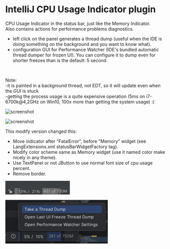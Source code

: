 # IntelliJ CPU Usage Indicator plugin
        
CPU Usage Indicator in the status bar, just like the Memory Indicator.<br/>
Also contains actions for performance problems diagnostics.<br/>
- left click on the panel generates a thread dump (useful when the IDE is doing something on the background and you want to know what).<br/>
- configuration GUI for Performance Watcher (IDE's bundled automatic thread dumper for frozen UI). 
You can configure it to dump even for shorter freezes than is the default: 5 second.  
<br/>

Note:<br/>
-it is painted in a background thread, not EDT, so it will update even when the GUI is stuck<br/>
-getting the process usage is a quite expensive operation (5ms on i7-6700k@4,2GHz on Win10, 100x more than getting the system usage) :(<br/>


![screenshot](https://github.com/krasa/CpuUsageIndicator/blob/master/cpuUsage.png)

![screenshot](https://github.com/krasa/CpuUsageIndicator/blob/master/dumps.png)


This modify version changed this:
- Move indicator after "FatalError", before "Memory" widget (see LangExtensions.xml statusBarWidgetFactory tag).
- Modify color scheme same as Memory widget (use it named color make nicely in any theme).
- Use TextPanel or not JButton to use normal font size of cpu usage percent.
- Remove border.

![screenshot](https://github.com/IceLitty/CpuUsageIndicator/blob/master/cpuUsageImgModifySample1.jpg)

![screenshot](https://github.com/IceLitty/CpuUsageIndicator/blob/master/cpuUsageImgModifySample2.jpg)

